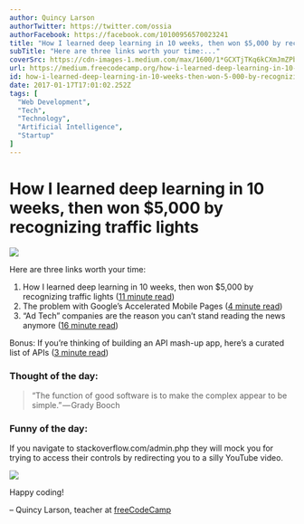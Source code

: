 ```yaml
---
author: Quincy Larson
authorTwitter: https://twitter.com/ossia
authorFacebook: https://facebook.com/10100956570023241
title: "How I learned deep learning in 10 weeks, then won $5,000 by recognizing traffic lights"
subTitle: "Here are three links worth your time:..."
coverSrc: https://cdn-images-1.medium.com/max/1600/1*GCXTjTKq6kCXmJmZPb_DZQ.gif
url: https://medium.freecodecamp.org/how-i-learned-deep-learning-in-10-weeks-then-won-5-000-by-recognizing-traffic-lights-f3e7b1b37ea
id: how-i-learned-deep-learning-in-10-weeks-then-won-5-000-by-recognizing-traffic-lights-f3e7b1b37ea
date: 2017-01-17T17:01:02.252Z
tags: [
  "Web Development",
  "Tech",
  "Technology",
  "Artificial Intelligence",
  "Startup"
]
---
```

# How I learned deep learning in 10 weeks, then won $5,000 by recognizing traffic lights



![](https://cdn-images-1.medium.com/max/1600/1*GCXTjTKq6kCXmJmZPb_DZQ.gif)



Here are three links worth your time:

1.  How I learned deep learning in 10 weeks, then won $5,000 by recognizing traffic lights ([11 minute read](http://bit.ly/2jvEZ1L))
2.  The problem with Google’s Accelerated Mobile Pages ([4 minute read](http://bit.ly/2jGmkO5))
3.  “Ad Tech” companies are the reason you can’t stand reading the news anymore ([16 minute read](http://bit.ly/2ixO3ni))

Bonus: If you’re thinking of building an API mash-up app, here’s a curated list of APIs ([3 minute read](https://github.com/abhishekbanthia/Awesome-APIs?utm_source=SitePoint&utm_medium=email&utm_campaign=Versioning))

### Thought of the day:

> “The function of good software is to make the complex appear to be simple.” — Grady Booch

### Funny of the day:

If you navigate to stackoverflow.com/admin.php they will mock you for trying to access their controls by redirecting you to a silly YouTube video.



![](https://cdn-images-1.medium.com/max/1600/1*YF_Z9HtBI70cHI4JzkCrgQ.gif)



Happy coding!

– Quincy Larson, teacher at [freeCodeCamp](http://bit.ly/2j7Q1dN)








